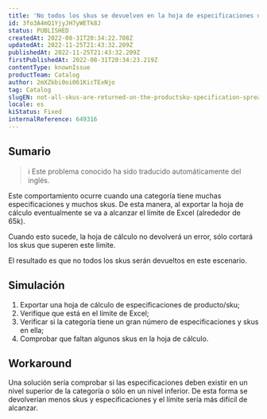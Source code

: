 ```yaml
---
title: 'No todos los skus se devuelven en la hoja de especificaciones del producto/sku'
id: 3fo3A4mQ1YjyJH7yWETk8J
status: PUBLISHED
createdAt: 2022-08-31T20:34:22.708Z
updatedAt: 2022-11-25T21:43:32.209Z
publishedAt: 2022-11-25T21:43:32.209Z
firstPublishedAt: 2022-08-31T20:34:23.219Z
contentType: knownIssue
productTeam: Catalog
author: 2mXZkbi0oi061KicTExNjo
tag: Catalog
slugEN: not-all-skus-are-returned-on-the-productsku-specification-spreadsheet
locale: es
kiStatus: Fixed
internalReference: 649316
---
```


## Sumario

>ℹ️ Este problema conocido ha sido traducido automáticamente del inglés.


Este comportamiento ocurre cuando una categoría tiene muchas especificaciones y muchos skus. De esta manera, al exportar la hoja de cálculo eventualmente se va a alcanzar el límite de Excel (alrededor de 65k).

Cuando esto sucede, la hoja de cálculo no devolverá un error, sólo cortará los skus que superen este límite.

El resultado es que no todos los skus serán devueltos en este escenario.



## Simulación



1. Exportar una hoja de cálculo de especificaciones de producto/sku;
2. Verifique que está en el límite de Excel;
3. Verificar si la categoría tiene un gran número de especificaciones y skus en ella;
4. Comprobar que faltan algunos skus en la hoja de cálculo.



## Workaround



Una solución sería comprobar si las especificaciones deben existir en un nivel superior de la categoría o sólo en un nivel inferior. De esta forma se devolverían menos skus y especificaciones y el límite sería más difícil de alcanzar.

